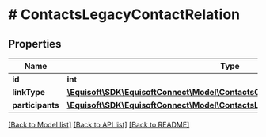 # # ContactsLegacyContactRelation

## Properties

Name | Type | Description | Notes
------------ | ------------- | ------------- | -------------
**id** | **int** |  | [optional]
**linkType** | [**\Equisoft\SDK\EquisoftConnect\Model\ContactsContactFieldValue**](ContactsContactFieldValue.md) |  | [optional]
**participants** | [**\Equisoft\SDK\EquisoftConnect\Model\ContactsLegacyContactRelationParticipant[]**](ContactsLegacyContactRelationParticipant.md) |  | [optional]

[[Back to Model list]](../../README.md#models) [[Back to API list]](../../README.md#endpoints) [[Back to README]](../../README.md)
